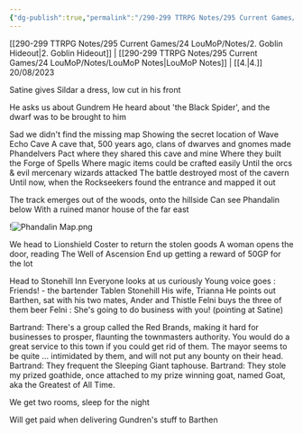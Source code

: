 ```yaml
---
{"dg-publish":true,"permalink":"/290-299 TTRPG Notes/295 Current Games/24 LouMoP/Notes/3. A manifesto of business/"}
---
```



[[290-299 TTRPG Notes/295 Current Games/24 LouMoP/Notes/2. Goblin Hideout\|2. Goblin Hideout]] | [[290-299 TTRPG Notes/295 Current Games/24 LouMoP/Notes/LouMoP Notes\|LouMoP Notes]] | [[4.\|4.]]
20/08/2023

Satine gives Sildar a dress, low cut in his front

He asks us about Gundrem
	He heard about 'the Black Spider', and the dwarf was to be brought to him

Sad we didn't find the missing map
	Showing the secret location of Wave Echo Cave
	A cave that, 500 years ago, clans of dwarves and gnomes made Phandelvers Pact where they shared this cave and mine
	Where they built the Forge of Spells
		Where magic items could be crafted easily
	Until the orcs & evil mercenary wizards attacked
	The battle destroyed most of the cavern
	Until now, when the Rockseekers found the entrance and mapped it out

The track emerges out of the woods, onto the hillside
	Can see Phandalin below
	With a ruined manor house of the far east

!![Phandalin Map.png](/img/user/290-299%20TTRPG%20Notes/295%20Current%20Games/24%20LouMoP/Notes/Phandalin%20Map.png)

We head to Lionshield Coster to return the stolen goods
	A woman opens the door, reading The Well of Ascension
	End up getting a reward of 50GP for the lot

Head to Stonehill Inn
	Everyone looks at us curiously
Young voice goes : Friends! - the bartender Tablen Stonehill
	His wife, Trianna
He points out Barthen, sat with his two mates, Ander and Thistle
Felni buys the three of them beer
	Felni : She's going to do business with you! (pointing at Satine)

Bartrand: There's a group called the Red Brands, making it hard for businesses to prosper, flaunting the townmasters authority. You would do a great service to this town if you could get rid of them. The mayor seems to be quite ... intimidated by them, and will not put any bounty on their head.
Bartrand: They frequent the Sleeping Giant taphouse.
Bartrand: They stole my prized goathide, once attached to my prize winning goat, named Goat, aka the Greatest of All Time.

We get two rooms, sleep for the night

Will get paid when delivering Gundren's stuff to Barthen
